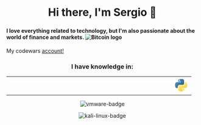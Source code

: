 <h1 align="center">Hi there, I'm Sergio 👋</h1> 
<h3 I'm a passionate developer who loves to code and learn new things everyday.</h3>


<h4 align="left">I love everything related to technology, but I'm also passionate about the world of finance and markets. <img src="https://upload.wikimedia.org/wikipedia/commons/thumb/4/46/Bitcoin.svg/150px-Bitcoin.svg.png" alt="Bitcoin logo" style="width:20px; height:20px;"></h4>


<p>My codewars <a href="https://www.codewars.com/users/Srg-cr">account!</a></p>


<h3 align="center">I have knowledge in:</h3>

<p align="center">
  <table border-collapse: collapse;>
    <tr>
      <td style="border: none;><img src="https://raw.githubusercontent.com/devicons/devicon/master/icons/css3/css3-original-wordmark.svg" alt="css3" width="40" height="40" margin="0 15px"/></td>
      <td style="border: none;><img src="https://cdn.worldvectorlogo.com/logos/django.svg" alt="django" width="40" height="40" margin="0 15px"/></td>
      <td style="border: none;><img src="https://www.vectorlogo.zone/logos/git-scm/git-scm-icon.svg" alt="git" width="40" height="40" margin="0 15px"/></td>
      <td style="border: none;><img src="https://raw.githubusercontent.com/devicons/devicon/master/icons/html5/html5-original-wordmark.svg" alt="html5" width="40" height="40" margin="0 15px"/></td>
      <td style="border: none;><img src="https://raw.githubusercontent.com/devicons/devicon/master/icons/javascript/javascript-original.svg" alt="javascript" width="40" height="40" margin="0 15px"/></td>
      <td style="border: none;><img src="https://raw.githubusercontent.com/devicons/devicon/master/icons/linux/linux-original.svg" alt="linux" width="40" height="40" margin="0 15px"/></td>
      <td style="border: none;><img src="https://raw.githubusercontent.com/devicons/devicon/master/icons/mysql/mysql-original-wordmark.svg" alt="mysql" width="40" height="40" margin="0 15px"/></td>
      <td style="border: none;><img src="https://raw.githubusercontent.com/devicons/devicon/master/icons/nodejs/nodejs-original-wordmark.svg" alt="nodejs" width="40" height="40" margin="0 15px"/></td>
      <td><img src="https://raw.githubusercontent.com/devicons/devicon/master/icons/python/python-original.svg" alt="python" width="40" height="40" margin="0 15px"/></td>
    </tr>
  </table>
</p>



<p align="center"><img src="https://img.shields.io/badge/VMware-231f20?style=for-the-badge&logo=VMware&logoColor=white" alt="vmware-badge"</p>
<p align="center"><img src="https://img.shields.io/badge/Kali_Linux-557C94?style=for-the-badge&logo=kali-linux&logoColor=white" alt="kali-linux-badge"></p>


<!--
**Serg-crypto/Serg-crypto** is a ✨ _special_ ✨ repository because its `README.md` (this file) appears on your GitHub profile.

Here are some ideas to get you started:

- 🔭 I’m currently working on ...
- 🌱 I’m currently learning ...
- 👯 I’m looking to collaborate on ...
- 🤔 I’m looking for help with ...
- 💬 Ask me about ...
- 📫 How to reach me: ...
- 😄 Pronouns: ...
- ⚡ Fun fact: ...
-->
